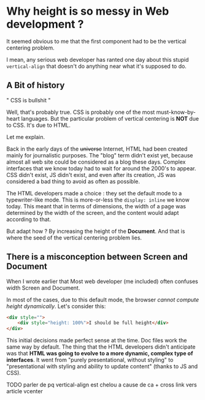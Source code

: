 # Why height is so messy in Web development ?

It seemed obvious to me that the first component had to be the vertical centering problem.

I mean, any serious web developer has ranted one day about this stupid `vertical-align` that doesn't
do anything near what it's supposed to do.


## A Bit of history
" CSS is bullshit "

Well, that's probably true. CSS is probably one of the most must-know-by-heart languages.
But the particular problem of vertical centering is **NOT** due to CSS. It's due to HTML.

Let me explain.

Back in the early days of the ~~universe~~ Internet, HTML had been created mainly for journalistic purposes. 
The "blog" term didn't exist yet, because almost all web site could be considered as a blog these days.
Complex interfaces that we know today had to wait for around the 2000's to appear. CSS didn't exist, 
JS didn't exist, and even after its creation, JS was considered a bad thing to avoid as often as possible.

The HTML developers made a choice : they set the default mode to a typewriter-like mode.
This is more-or-less the `display: inline` we know today.
This meant that in terms of dimensions, the width of a page was determined by the width of the screen, 
and the content would adapt according to that.

But adapt how ? By increasing the height of the **Document**. And that is where the seed of the vertical centering problem lies. 

## There is a misconception between Screen and Document

When I wrote earlier that Most web developer (me included) often confuses width Screen and Document.

In most of the cases, due to this default mode, the browser *cannot compute height dynamically*. Let's consider this:
```HTML
<div style="">
    <div style="height: 100%">I should be full height</div>
</div>
```

This initial decisions made perfect sense at the time. Doc files work the same way by default. 
The thing that the HTML developers didn't anticipate was that 
**HTML was going to evolve to a more dynamic, complex type of interfaces**.
It went from "purely presentational, without styling" to "presentational with styling and ability to update content" (thanks to JS and CSS).  


TODO parler de pq vertical-align est chelou a cause de ca + cross link vers article vcenter
   

 
